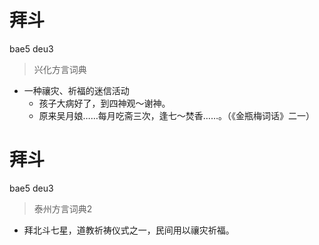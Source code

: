 # 拜斗
bae5 deu3
> 兴化方言词典
- 一种禳灾、祈福的迷信活动
  - 孩子大病好了，到四神观～谢神。
  - 原来吴月娘……每月吃斋三次，逢七～焚香……。（《金瓶梅词话》二一）


# 拜斗
bae5 deu3
> 泰州方言词典2
- 拜北斗七星，道教祈祷仪式之一，民间用以禳灾祈福。